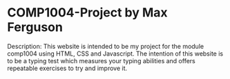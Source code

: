 # COMP1004-Project by Max Ferguson
Description:
This website is intended to be my project for the module comp1004 using HTML, CSS and Javascript. The intention of this website is to be a typing test which measures your typing abilities and offers repeatable exercises to try and improve it.
